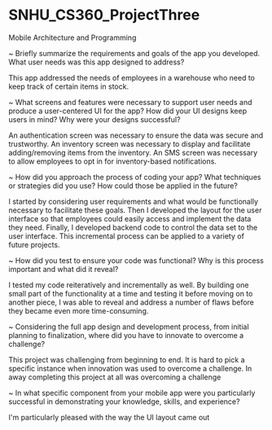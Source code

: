# SNHU_CS360_ProjectThree
Mobile Architecture and Programming


~ Briefly summarize the requirements and goals of the app you developed. What user needs was this app designed to address?

  This app addressed the needs of employees in a warehouse who need to keep track of certain items in stock.

~ What screens and features were necessary to support user needs and produce a user-centered UI for the app? How did your UI designs keep users in mind? Why were your designs successful?

  An authentication screen was necessary to ensure the data was secure and trustworthy. An inventory screen was necessary to display and facilitate adding/removing items from the inventory. An SMS screen was necessary to allow employees to opt in for inventory-based notifications.

~ How did you approach the process of coding your app? What techniques or strategies did you use? How could those be applied in the future?

  I started by considering user requirements and what would be functionally necessary to facilitate these goals. Then I developed the layout for the user interface so that employees could easily access and implement the data they need. Finally, I developed backend code to control the data set to the user interface. This incremental process can be applied to a variety of future projects.

~ How did you test to ensure your code was functional? Why is this process important and what did it reveal?

  I tested my code reiteratively and incrementally as well. By building one small part of the functionality at a time and testing it before moving on to another piece, I was able to reveal and address a number of flaws before they became even more time-consuming.

~ Considering the full app design and development process, from initial planning to finalization, where did you have to innovate to overcome a challenge?

  This project was challenging from beginning to end. It is hard to pick a specific instance when innovation was used to overcome a challenge. In away completing this project at all was overcoming a challenge

~ In what specific component from your mobile app were you particularly successful in demonstrating your knowledge, skills, and experience?

  I'm particularly pleased with the way the  UI layout came out
